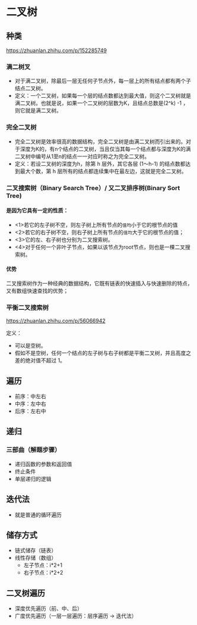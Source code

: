 # 二叉树

## 种类
https://zhuanlan.zhihu.com/p/152285749
### 满二树叉
- 对于满二叉树，除最后一层无任何子节点外，每一层上的所有结点都有两个子结点二叉树。
- 定义：一个二叉树，如果每一个层的结点数都达到最大值，则这个二叉树就是满二叉树。也就是说，如果一个二叉树的层数为K，且结点总数是(2^k) -1 ，则它就是满二叉树。

### 完全二叉树
- 完全二叉树是效率很高的数据结构，完全二叉树是由满二叉树而引出来的。对于深度为K的，有n个结点的二叉树，当且仅当其每一个结点都与深度为K的满二叉树中编号从1至n的结点一一对应时称之为完全二叉树。
- 定义：若设二叉树的深度为h，除第 h 层外，其它各层 (1～h-1) 的结点数都达到最大个数，第 h 层所有的结点都连续集中在最左边，这就是完全二叉树。

### 二叉搜索树（Binary Search Tree）/ 又二叉排序树(Binary Sort Tree)
#### 是因为它具有一定的性质：
- <1>若它的左子树不空，则左子树上所有节点的`值均`小于它的根节点的值
- <2>若它的右子树不空，则右子树上所有节点的`值均`大于它的根节点的值； 
- <3>它的左、右子树也分别为二叉搜索树。
- <4>对于任何一个非叶子节点，如果以该节点为root节点，则也是一棵二叉搜索树。

#### 优势
二叉搜索树作为一种经典的数据结构，它既有链表的快速插入与快速删除的特点，又有数组快速查找的优势；

### 平衡二叉搜索树
https://zhuanlan.zhihu.com/p/56066942

定义：
- 可以是空树。
- 假如不是空树，任何一个结点的左子树与右子树都是平衡二叉树，并且高度之差的绝对值不超过 1。





## 遍历
- 前序：中左右
- 中序：左中右
- 后序：左右中


## 递归
### 三部曲（解题步骤）
- 递归函数的参数和返回值
- 终止条件
- 单层递归的逻辑

## 迭代法
- 就是普通的循环遍历



## 储存方式
- 链式储存（链表）
- 线性存储（数组）
    - 左子节点：i*2+1
    - 右子节点：i*2+2


## 二叉树遍历
- 深度优先遍历（前、中、后）
- 广度优先遍历（一层一层遍历：层序遍历 -> 迭代法）